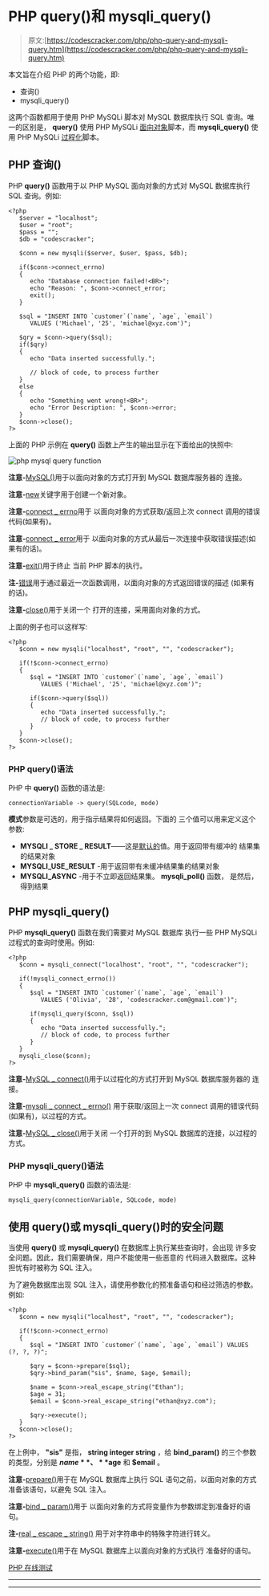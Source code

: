 # PHP query()和 mysqli_query()

> 原文:[https://codescracker.com/php/php-query-and-mysqli-query.htm](https://codescracker.com/php/php-query-and-mysqli-query.htm)

本文旨在介绍 PHP 的两个功能，即:

*   查询()
*   mysqli_query()

这两个函数都用于使用 PHP MySQLi 脚本对 MySQL 数据库执行 SQL 查询。唯一的区别是， **query()** 使用 PHP MySQLi <u>面向对象</u>脚本，而 **mysqli_query()** 使用 PHP MySQLi <u>过程化</u>脚本。

## PHP 查询()

PHP **query()** 函数用于以 PHP MySQL 面向对象的方式对 MySQL 数据库执行 SQL 查询。例如:

```
<?php
   $server = "localhost";
   $user = "root";
   $pass = "";
   $db = "codescracker";

   $conn = new mysqli($server, $user, $pass, $db);

   if($conn->connect_errno)
   {
      echo "Database connection failed!<BR>";
      echo "Reason: ", $conn->connect_error;
      exit();
   }

   $sql = "INSERT INTO `customer`(`name`, `age`, `email`) 
      VALUES ('Michael', '25', 'michael@xyz.com')";

   $qry = $conn->query($sql);
   if($qry)
   {
      echo "Data inserted successfully.";

      // block of code, to process further
   }
   else
   {
      echo "Something went wrong!<BR>";
      echo "Error Description: ", $conn->error;
   }
   $conn->close();
?>
```

上面的 PHP 示例在 **query()** 函数上产生的输出显示在下面给出的快照中:

![php mysql query function](../Images/6d170c05fc70dbe73ab1895267194707.png)

**注意-**[MySQL()](/php/php-mysqli-connect-to-database.htm)用于以面向对象的方式打开到 MySQL 数据库服务器的 连接。

**注意-**[new](/php/php-new-keyword.htm)关键字用于创建一个新对象。

**注意-**[connect _ errno](/php/php-connect-errno-and-mysqli-connect-errno.htm)用于 以面向对象的方式获取/返回上次 connect 调用的错误代码(如果有)。

**注意-**[connect _ error](/php/php-connect-error-and-mysqli-connect-error.htm)用于 以面向对象的方式从最后一次连接中获取错误描述(如果有的话)。

**注意-**[exit()](/php/php-exit-function.htm)用于终止 当前 PHP 脚本的执行。

**注-**[错误](/php/php-error-and-mysqli-error.htm)用于通过最近一次函数调用，以面向对象的方式返回错误的描述 (如果有的话)。

**注意-**[close()](/php/php-mysqli-close-database-connection.htm)用于关闭一个 打开的连接，采用面向对象的方式。

上面的例子也可以这样写:

```
<?php
   $conn = new mysqli("localhost", "root", "", "codescracker");

   if(!$conn->connect_errno)
   {
      $sql = "INSERT INTO `customer`(`name`, `age`, `email`) 
         VALUES ('Michael', '25', 'michael@xyz.com')";

      if($conn->query($sql))
      {
         echo "Data inserted successfully.";
         // block of code, to process further
      }
   }
   $conn->close();
?>
```

### PHP query()语法

PHP 中 **query()** 函数的语法是:

```
connectionVariable -> query(SQLcode, mode)
```

**模式**参数是可选的，用于指示结果将如何返回。下面的 三个值可以用来定义这个参数:

*   **MYSQLI _ STORE _ RESULT**——这是<u>默认的</u>值。用于返回带有缓冲的 结果集的结果对象
*   **MYSQLI_USE_RESULT** -用于返回带有未缓冲结果集的结果对象
*   **MYSQLI_ASYNC** -用于不立即返回结果集。 **mysqli_poll()** 函数， 是然后，得到结果

## PHP mysqli_query()

PHP **mysqli_query()** 函数在我们需要对 MySQL 数据库 执行一些 PHP MySQLi 过程式的查询时使用。例如:

```
<?php
   $conn = mysqli_connect("localhost", "root", "", "codescracker");

   if(!mysqli_connect_errno())
   {
      $sql = "INSERT INTO `customer`(`name`, `age`, `email`) 
         VALUES ('Olivia', '28', 'codescracker.com@gmail.com')";

      if(mysqli_query($conn, $sql))
      {
         echo "Data inserted successfully.";
         // block of code, to process further
      }
   }
   mysqli_close($conn);
?>
```

**注意-**[MySQL _ connect()](/php/php-mysqli-connect-to-database.htm)用于以过程化的方式打开到 MySQL 数据库服务器的 连接。

**注意-**[mysqli _ connect _ errno()](/php/php-connect-errno-and-mysqli-connect-errno.htm) 用于获取/返回上一次 connect 调用的错误代码(如果有)，以过程的方式。

**注意-**[MySQL _ close()](/php/php-mysqli-close-database-connection.htm)用于关闭 一个打开的到 MySQL 数据库的连接，以过程的方式。

### PHP mysqli_query()语法

PHP 中 **mysqli_query()** 函数的语法是:

```
mysqli_query(connectionVariable, SQLcode, mode)
```

## 使用 query()或 mysqli_query()时的安全问题

当使用 **query()** 或 **mysqli_query()** 在数据库上执行某些查询时，会出现 许多安全问题。因此，我们需要确保，用户不能使用一些恶意的 代码进入数据库。这种担忧有时被称为 SQL 注入。

为了避免数据库出现 SQL 注入，请使用参数化的预准备语句和经过筛选的参数。例如:

```
<?php
   $conn = new mysqli("localhost", "root", "", "codescracker");

   if(!$conn->connect_errno)
   {
      $sql = "INSERT INTO `customer`(`name`, `age`, `email`) VALUES (?, ?, ?)";

      $qry = $conn->prepare($sql);
      $qry->bind_param("sis", $name, $age, $email);

      $name = $conn->real_escape_string("Ethan");
      $age = 31;
      $email = $conn->real_escape_string("ethan@xyz.com");

      $qry->execute();
   }
   $conn->close();
?>
```

在上例中， **"sis"** 是指， **string integer string** ，给 **bind_param()** 的三个参数 的类型，分别是 **$name** 、 **$age** 和 **$email** 。

**注意-**[prepare()](/php/php-prepare-and-mysqli-prepare.htm)用于在 MySQL 数据库上执行 SQL 语句之前，以面向对象的方式准备该语句，以避免 SQL 注入。

**注意-**[bind _ param()](/php/php-bind-param-and-mysqli-stmt-bind-param.htm)用于 以面向对象的方式将变量作为参数绑定到准备好的语句。

**注-**[real _ escape _ string()](/php/php-real-escape-string-and-mysqli-real-escape-string.htm) 用于对字符串中的特殊字符进行转义。

**注意-**[execute()](/php/php-execute-and-mysqli-stmt-execute.htm)用于在 MySQL 数据库上以面向对象的方式执行 准备好的语句。

[PHP 在线测试](/exam/showtest.php?subid=8)

* * *

* * *